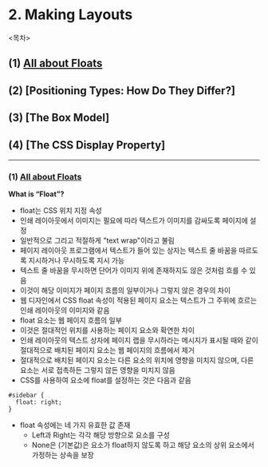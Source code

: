# 2. Making Layouts

<목차>

## (1) [All about Floats](#1-html-best-practiceshttpsgithubcomhail2uhtml-best-practices)

## (2) [Positioning Types: How Do They Differ?]

## (3) [The Box Model]

## (4) [The CSS Display Property]

---

### (1) [All about Floats](https://css-tricks.com/all-about-floats/)

**What is “Float”?**

- float는 CSS 위치 지정 속성
- 인쇄 레이아웃에서 이미지는 필요에 따라 텍스트가 이미지를 감싸도록 페이지에 설정
- 일반적으로 그리고 적절하게 "text wrap"이라고 불림
- 페이지 레이아웃 프로그램에서 텍스트가 들어 있는 상자는 텍스트 줄 바꿈을 따르도록 지시하거나 무시하도록 지시 가능
- 텍스트 줄 바꿈을 무시하면 단어가 이미지 위에 존재하지도 않은 것처럼 흐를 수 있음
- 이것이 해당 이미지가 페이지 흐름의 일부이거나 그렇지 않은 경우의 차이
- 웹 디자인에서 CSS float 속성이 적용된 페이지 요소는 텍스트가 그 주위에 흐르는 인쇄 레이아웃의 이미지와 같음
- float 요소는 웹 페이지 흐름의 일부
- 이것은 절대적인 위치를 사용하는 페이지 요소와 확연한 차이
- 인쇄 레이아웃의 텍스트 상자에 페이지 랩을 무시하라는 메시지가 표시될 때와 같이 절대적으로 배치된 페이지 요소는 웹 페이지의 흐름에서 제거
- 절대적으로 배치된 페이지 요소는 다른 요소의 위치에 영향을 미치지 않으며, 다른 요소는 서로 접촉하든 그렇지 않든 영향을 미치지 않음
- CSS를 사용하여 요소에 float를 설정하는 것은 다음과 같음

```
#sidebar {
  float: right;
}
```

- float 속성에는 네 가지 유효한 값 존재
  - Left과 Right는 각각 해당 방향으로 요소를 구성
  - None은 (기본값)은 요소가 float하지 않도록 하고 해당 요소의 상위 요소에서 가정하는 상속을 보장
